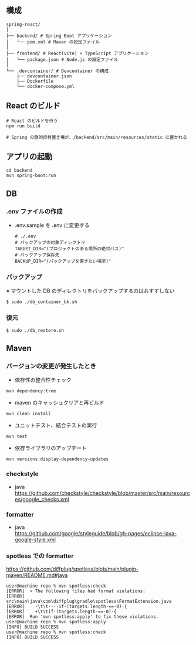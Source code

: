 ## 構成

```
spring-react/
│
├── backend/ # Spring Boot アプリケーション
│   └── pom.xml # Maven の設定ファイル
│
├── frontend/ # React(vite) + TypeScript アプリケーション
│   └── package.json # Node.js の設定ファイル
│
└── .devcontainer/ # Devcontainer の構成
    ├── devcontainer.json
    ├── Dockerfile
    └── docker-compose.yml
```

## React のビルド

```
# React のビルドを行う
npm run build

# Spring の静的資材置き場が、/backend/src/main/resources/static に置かれる
```

## アプリの起動

```
cd backend
mvn spring-boot:run
```

## DB

### .env ファイルの作成

- .env.sample を .env に変更する

  ```
  # ./.env
  # バックアップの対象ディレクトリ
  TARGET_DIR="(プロジェクトのある場所の絶対パス)"
  # バックアップ保存先
  BACKUP_DIR="(バックアップを置きたい場所)"
  ```

### バックアップ

※ マウントした DB のディレクトリをバックアップするのはおすすしない

```
$ sudo ./db_container_bk.sh
```

### 復元

```
$ sudo ./db_restore.sh
```

## Maven

### バージョンの変更が発生したとき

- 依存性の整合性チェック

```
mvn dependency:tree
```

- maven のキャッシュクリアと再ビルド

```
mvn clean install
```

- ユニットテスト、結合テストの実行

```
mvn test
```

- 依存ライブラリのアップデート

```
mvn versions:display-dependency-updates
```

### checkstyle

- java  
  https://github.com/checkstyle/checkstyle/blob/master/src/main/resources/google_checks.xml

### formatter

- java  
  https://github.com/google/styleguide/blob/gh-pages/eclipse-java-google-style.xml

### spotless での formatter

https://github.com/diffplug/spotless/blob/main/plugin-maven/README.md#java

```
user@machine repo % mvn spotless:check
[ERROR]  > The following files had format violations:
[ERROR]  src\main\java\com\diffplug\gradle\spotless\FormatExtension.java
[ERROR]    -\t\t····if·(targets.length·==·0)·{
[ERROR]    +\t\tif·(targets.length·==·0)·{
[ERROR]  Run 'mvn spotless:apply' to fix these violations.
user@machine repo % mvn spotless:apply
[INFO] BUILD SUCCESS
user@machine repo % mvn spotless:check
[INFO] BUILD SUCCESS
```
